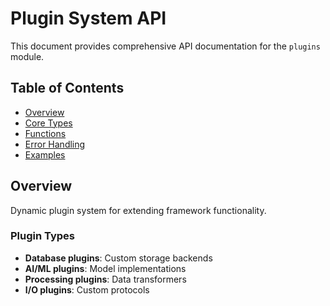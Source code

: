 # Plugin System API

This document provides comprehensive API documentation for the `plugins` module.

## Table of Contents

- [Overview](#overview)
- [Core Types](#core-types)
- [Functions](#functions)
- [Error Handling](#error-handling)
- [Examples](#examples)

## Overview

Dynamic plugin system for extending framework functionality.

### Plugin Types

- **Database plugins**: Custom storage backends
- **AI/ML plugins**: Model implementations
- **Processing plugins**: Data transformers
- **I/O plugins**: Custom protocols

